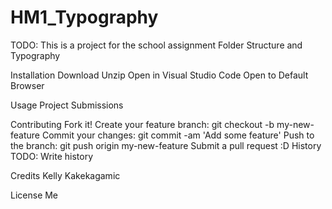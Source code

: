 # HM1_Typography

TODO: This is a project for the school assignment Folder Structure and Typography 

Installation
Download
Unzip
Open in Visual Studio Code
Open to Default Browser

Usage
Project Submissions

Contributing
Fork it!
Create your feature branch: git checkout -b my-new-feature
Commit your changes: git commit -am 'Add some feature'
Push to the branch: git push origin my-new-feature
Submit a pull request :D
History
TODO: Write history

Credits
Kelly Kakekagamic

License
Me